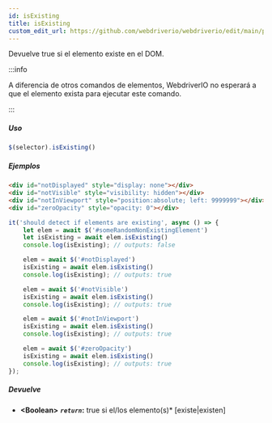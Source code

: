 ```yaml
---
id: isExisting
title: isExisting
custom_edit_url: https://github.com/webdriverio/webdriverio/edit/main/packages/webdriverio/src/commands/element/isExisting.ts
---
```


Devuelve true si el elemento existe en el DOM.

:::info

A diferencia de otros comandos de elementos, WebdriverIO no esperará a que el elemento
exista para ejecutar este comando.

:::

##### Uso

```js
$(selector).isExisting()
```

##### Ejemplos

```html title="index.html"
<div id="notDisplayed" style="display: none"></div>
<div id="notVisible" style="visibility: hidden"></div>
<div id="notInViewport" style="position:absolute; left: 9999999"></div>
<div id="zeroOpacity" style="opacity: 0"></div>
```

```js title="isExisting.js"
it('should detect if elements are existing', async () => {
    let elem = await $('#someRandomNonExistingElement')
    let isExisting = await elem.isExisting()
    console.log(isExisting); // outputs: false

    elem = await $('#notDisplayed')
    isExisting = await elem.isExisting()
    console.log(isExisting); // outputs: true

    elem = await $('#notVisible')
    isExisting = await elem.isExisting()
    console.log(isExisting); // outputs: true

    elem = await $('#notInViewport')
    isExisting = await elem.isExisting()
    console.log(isExisting); // outputs: true

    elem = await $('#zeroOpacity')
    isExisting = await elem.isExisting()
    console.log(isExisting); // outputs: true
});
```

##### Devuelve

- **&lt;Boolean&gt;**
            **<code><var>return</var></code>:**             true si el/los elemento(s)* [existe|existen]